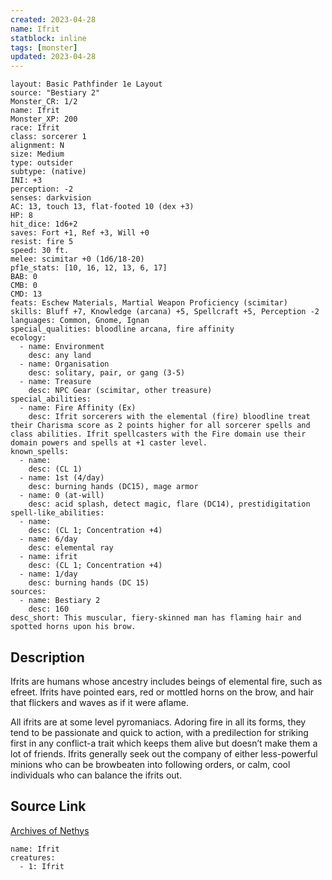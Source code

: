 ```yaml
---
created: 2023-04-28
name: Ifrit
statblock: inline
tags: [monster]
updated: 2023-04-28
---
```

```statblock
layout: Basic Pathfinder 1e Layout
source: "Bestiary 2"
Monster_CR: 1/2
name: Ifrit
Monster_XP: 200
race: Ifrit
class: sorcerer 1
alignment: N
size: Medium
type: outsider
subtype: (native)
INI: +3
perception: -2
senses: darkvision
AC: 13, touch 13, flat-footed 10 (dex +3)
HP: 8
hit_dice: 1d6+2
saves: Fort +1, Ref +3, Will +0
resist: fire 5
speed: 30 ft.
melee: scimitar +0 (1d6/18-20)
pf1e_stats: [10, 16, 12, 13, 6, 17]
BAB: 0
CMB: 0
CMD: 13
feats: Eschew Materials, Martial Weapon Proficiency (scimitar)
skills: Bluff +7, Knowledge (arcana) +5, Spellcraft +5, Perception -2
languages: Common, Gnome, Ignan
special_qualities: bloodline arcana, fire affinity
ecology:
  - name: Environment
    desc: any land
  - name: Organisation
    desc: solitary, pair, or gang (3-5)
  - name: Treasure
    desc: NPC Gear (scimitar, other treasure)
special_abilities:
  - name: Fire Affinity (Ex)
    desc: Ifrit sorcerers with the elemental (fire) bloodline treat their Charisma score as 2 points higher for all sorcerer spells and class abilities. Ifrit spellcasters with the Fire domain use their domain powers and spells at +1 caster level.
known_spells:
  - name:
    desc: (CL 1)
  - name: 1st (4/day)
    desc: burning hands (DC15), mage armor
  - name: 0 (at-will)
    desc: acid splash, detect magic, flare (DC14), prestidigitation
spell-like_abilities:
  - name:
    desc: (CL 1; Concentration +4)
  - name: 6/day
    desc: elemental ray
  - name: ifrit
    desc: (CL 1; Concentration +4)
  - name: 1/day
    desc: burning hands (DC 15)
sources:
  - name: Bestiary 2
    desc: 160
desc_short: This muscular, fiery-skinned man has flaming hair and spotted horns upon his brow.
```
## Description
Ifrits are humans whose ancestry includes beings of elemental fire, such as efreet. Ifrits have pointed ears, red or mottled horns on the brow, and hair that flickers and waves as if it were aflame.

All ifrits are at some level pyromaniacs. Adoring fire in all its forms, they tend to be passionate and quick to action, with a predilection for striking first in any conflict-a trait which keeps them alive but doesn’t make them a lot of friends. Ifrits generally seek out the company of either less-powerful minions who can be browbeaten into following orders, or calm, cool individuals who can balance the ifrits out.
## Source Link
[Archives of Nethys](https://aonprd.com/MonsterDisplay.aspx?ItemName=Ifrit)
```encounter-table
name: Ifrit
creatures:
  - 1: Ifrit
```
